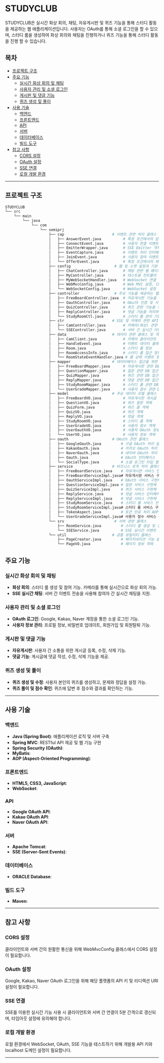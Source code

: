 # STUDYCLUB

STUDYCLUB은 실시간 화상 회의, 채팅, 자유게시판 및 퀴즈 기능을 통해 스터디 활동을 제공하는 웹 애플리케이션입니다. 사용자는 OAuth를 통해 소셜 로그인을 할 수 있으며, 스터디 룸을 생성하여 화상 회의와 채팅을 진행하거나 퀴즈 기능을 통해 스터디 활동을 진행 할 수 있습니다.  

## 목차
- [프로젝트 구조](#프로젝트-구조)
- [주요 기능](#주요-기능)
  - [실시간 화상 회의 및 채팅](#실시간-화상-회의-및-채팅)
  - [사용자 관리 및 소셜 로그인](#사용자-관리-및-소셜-로그인)
  - [게시판 및 댓글 기능](#게시판-및-댓글-기능)
  - [퀴즈 생성 및 풀이](#퀴즈-생성-및-풀이)
- [사용 기술](#사용-기술)
  - [백엔드](#백엔드)
  - [프론트엔드](#프론트엔드)
  - [API](#api)
  - [서버](#서버)
  - [데이터베이스](#데이터베이스)
  - [빌드 도구](#빌드-도구)
- [참고 사항](#참고-사항)
  - [CORS 설정](#cors-설정)
  - [OAuth 설정](#oauth-설정)
  - [SSE 연결](#sse-연결)
  - [로컬 개발 환경](#로컬-개발-환경)

---
## 프로젝트 구조

```bash
STUDYCLUB
└── src
    └── main
        └── java
            └── com
                └── semiprj
                    ├── cap                      # 이벤트 관련 처리 클래스 모음
                    │   ├── AnswerEvent.java          # 특정 조건에서의 답변 이벤트를 처리
                    │   ├── ConnectEvent.java         # 사용자 연결 이벤트를 처리
                    │   ├── EmitterWrapper.java       # SSE Emitter 객체를 감싸는 래퍼 클래스
                    │   ├── EventCapture.java         # 이벤트 처리 인터페이스 정의
                    │   ├── JoinEvent.java            # 사용자 참여 이벤트를 처리
                    │   └── OfferEvent.java           # 특정 조건에서의 제안 이벤트를 처리
                    ├── config                    # 웹 및 소켓 설정과 기본 컨트롤러
                    │   ├── ChatController.java       # 채팅 관련 웹 페이지 연결을 위한 컨트롤러
                    │   ├── MyController.java         # 테스트용 컨트롤러
                    │   ├── MyWebSocketHandler.java   # WebSocket 연결 및 메시지 처리를 위한 핸들러
                    │   ├── WebMvcConfig.java         # Web MVC 설정, CORS 설정 포함
                    │   └── WebSocketConfig.java      # WebSocket 설정
                    ├── controller                # 주요 기능을 제공하는 웹 컨트롤러
                    │   ├── FreeBoardController.java  # 자유게시판 기능을 처리하는 컨트롤러
                    │   ├── OauthController.java      # OAuth 인증 및 사용자 관리 처리
                    │   ├── QuizController.java       # 퀴즈 관련 기능을 처리하는 컨트롤러
                    │   ├── ReplyController.java      # 댓글 기능을 처리하는 컨트롤러
                    │   └── StudyRoomCtl.java         # 스터디 룸 관리 기능을 처리하는 컨트롤러
                    ├── ctr                      # SSE 및 카메라 관련 API 제공 컨트롤러
                    │   ├── CamController.java        # 카메라(화상) 관련 기능 제공
                    │   └── SSEController.java        # 서버 간 실시간 이벤트 기능 제공
                    ├── data                     # 데이터 관련 클래스 및 객체 정의
                    │   ├── CamClient.java            # 카메라 클라이언트 정보
                    │   ├── HandleEvent.java          # 이벤트 데이터 클래스
                    │   ├── Room.java                 # 스터디 룸 정보
                    │   ├── RoomAccessInfo.java       # 스터디 룸 접근 정보
                    │   └── RoomStateEventHandler.java # 룸 상태 이벤트 핸들러
                    ├── mapper                   # 데이터베이스 접근을 위한 매퍼 인터페이스
                    │   ├── FreeBoardMapper.java      # 자유게시판 관련 DB 접근 인터페이스
                    │   ├── QuestionMapper.java       # 질문 관련 DB 접근 인터페이스
                    │   ├── QuizMapper.java           # 퀴즈 관련 DB 접근 인터페이스
                    │   ├── ReplyMapper.java          # 댓글 관련 DB 접근 인터페이스
                    │   ├── StudyRoomMapper.java      # 스터디 룸 관련 DB 접근 인터페이스
                    │   └── UserGradeMapper.java      # 사용자 점수 관련 DB 접근 인터페이스
                    ├── model                    # 주요 데이터 모델 클래스
                    │   ├── FreeBoardVO.java          # 자유게시판 게시글 객체
                    │   ├── QuestionVO.java           # 퀴즈 질문 객체
                    │   ├── QuizForm.java             # 퀴즈 폼 객체
                    │   ├── QuizVO.java               # 퀴즈 객체
                    │   ├── ReplyVO.java              # 댓글 객체
                    │   ├── StudyRoomVO.java          # 스터디 룸 객체
                    │   ├── UserGradeVO.java          # 사용자 점수 객체
                    │   ├── UserOauthVO.java          # 사용자 OAuth 정보 객체
                    │   └── UserVO.java               # 사용자 정보 객체
                    ├── oauth                    # OAuth 관련 클래스
                    │   ├── GoogleOauth.java         # 구글 OAuth 처리 클래스
                    │   ├── KakaoOauth.java          # 카카오 OAuth 처리 클래스
                    │   ├── NaverOauth.java          # 네이버 OAuth 처리 클래스
                    │   ├── Oauth.java               # OAuth 인터페이스
                    │   └── SocialType.java          # 소셜 로그인 타입 열거형
                    ├── service                  # 비즈니스 로직 처리 클래스 모음
                    │   ├── FreeBoardService.java    # 자유게시판 서비스 인터페이스
                    │   ├── FreeBoardServiceImpl.java# 자유게시판 서비스 구현체
                    │   ├── OauthServiceImpl.java    # OAuth 서비스 구현체
                    │   ├── QuestionServiceImpl.java # 질문 서비스 구현체
                    │   ├── QuizServiceImpl.java     # 퀴즈 서비스 구현체
                    │   ├── ReplyService.java        # 댓글 서비스 인터페이스
                    │   ├── ReplyServiceImpl.java    # 댓글 서비스 구현체
                    │   ├── StudyRoomService.java    # 스터디 룸 서비스 인터페이스
                    │   ├── StudyRoomServiceImpl.java# 스터디 룸 서비스 구현체
                    │   ├── TokenAspect.java         # 토큰 만료 처리 AOP 클래스
                    │   └── UserGradeServiceImpl.java# 사용자 점수 서비스 구현체
                    └── srv                       # 서버 관련 클래스
                        ├── RoomService.java         # 스터디 룸 생성 및 관리 서비스
                        └── SSEService.java          # SSE 실시간 이벤트 관리 서비스
                    └── util                     # 공통 유틸리티 클래스
                        ├── PageCreator.java         # 페이지네이션 기능 클래스
                        └── PageVO.java              # 페이지 정보 객체

```

## 주요 기능

### 실시간 화상 회의 및 채팅

- **화상 회의**: 스터디 룸 생성 및 참여 기능. 카메라를 통해 실시간으로 화상 회의 가능.
- **SSE 실시간 채팅**: 서버 간 이벤트 전송을 사용해 참여자 간 실시간 채팅을 지원.

### 사용자 관리 및 소셜 로그인

- **OAuth 로그인**: Google, Kakao, Naver 계정을 통한 소셜 로그인 기능.
- **사용자 정보 관리**: 프로필 정보, 비밀번호 업데이트, 회원가입 및 회원탈퇴 기능.

### 게시판 및 댓글 기능

- **자유게시판**: 사용자 간 소통을 위한 게시글 등록, 수정, 삭제 기능.
- **댓글 기능**: 게시글에 댓글 작성, 수정, 삭제 기능을 제공.

### 퀴즈 생성 및 풀이

- **퀴즈 생성 및 수정**: 사용자 본인의 퀴즈를 생성하고, 문제와 정답을 설정 가능.
- **퀴즈 풀이 및 점수 확인**: 퀴즈에 답변 후 점수와 결과를 확인하는 기능.
---

## 사용 기술

### 백엔드

- **Java (Spring Boot)**: 애플리케이션 로직 및 서버 구축
- **Spring MVC**: RESTful API 제공 및 웹 기능 구현
- **Spring Security (OAuth)**: 
- **MyBatis**: 
- **AOP (Aspect-Oriented Programming)**: 

### 프론트엔드

- **HTML5, CSS3, JavaScript**: 
- **WebSocket**: 
### API

- **Google OAuth API**: 
- **Kakao OAuth API**: 
- **Naver OAuth API**: 

### 서버

- **Apache Tomcat**: 
- **SSE (Server-Sent Events)**: 

### 데이터베이스

- **ORACLE Database**: 

### 빌드 도구

- **Maven**: 
---

## 참고 사항

### CORS 설정

클라이언트와 서버 간의 원활한 통신을 위해 WebMvcConfig 클래스에서 CORS 설정이 필요합니다.

### OAuth 설정

Google, Kakao, Naver OAuth 로그인을 위해 해당 플랫폼의 API 키 및 리디렉션 URI 설정이 필요합니다.

### SSE 연결

SSE를 이용한 실시간 기능 사용 시 클라이언트와 서버 간 연결이 5분 간격으로 갱신되며, 타임아웃 설정에 유의해야 합니다.

### 로컬 개발 환경

로컬 환경에서 WebSocket, OAuth, SSE 기능을 테스트하기 위해 개발용 API 키와 localhost 도메인 설정이 필요합니다.

---
